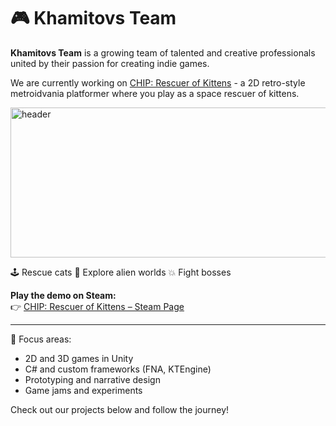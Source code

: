 # 🎮 Khamitovs Team

**Khamitovs Team** is a growing team of talented and creative professionals united by their passion for creating indie games.

We are currently working on [СHIP: Rescuer of Kittens](https://chip.khamitovs.team/) - a 2D retro-style metroidvania platformer where you play as a space rescuer of kittens.  

<img width="1200" height="240" alt="header" src="https://github.com/user-attachments/assets/31c98482-4ccd-4693-a164-7be64b200dd6" />

🕹️ Rescue cats 🚀 Explore alien worlds 💥 Fight bosses

**Play the demo on Steam:**  
👉 [CHIP: Rescuer of Kittens – Steam Page](https://store.steampowered.com/app/1029830/CHIP_Rescuer_of_Kittens/)

---

🎯 Focus areas:
- 2D and 3D games in Unity
- C# and custom frameworks (FNA, KTEngine)
- Prototyping and narrative design
- Game jams and experiments

Check out our projects below and follow the journey!
